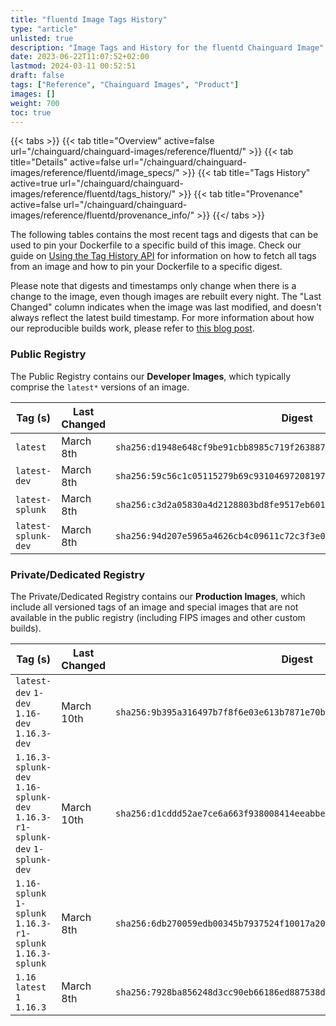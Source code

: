```yaml
---
title: "fluentd Image Tags History"
type: "article"
unlisted: true
description: "Image Tags and History for the fluentd Chainguard Image"
date: 2023-06-22T11:07:52+02:00
lastmod: 2024-03-11 00:52:51
draft: false
tags: ["Reference", "Chainguard Images", "Product"]
images: []
weight: 700
toc: true
---
```


{{< tabs >}}
{{< tab title="Overview" active=false url="/chainguard/chainguard-images/reference/fluentd/" >}}
{{< tab title="Details" active=false url="/chainguard/chainguard-images/reference/fluentd/image_specs/" >}}
{{< tab title="Tags History" active=true url="/chainguard/chainguard-images/reference/fluentd/tags_history/" >}}
{{< tab title="Provenance" active=false url="/chainguard/chainguard-images/reference/fluentd/provenance_info/" >}}
{{</ tabs >}}

The following tables contains the most recent tags and digests that can be used to pin your Dockerfile to a specific build of this image. Check our guide on [Using the Tag History API](/chainguard/chainguard-images/using-the-tag-history-api/) for information on how to fetch all tags from an image and how to pin your Dockerfile to a specific digest.

Please note that digests and timestamps only change when there is a change to the image, even though images are rebuilt every night. The "Last Changed" column indicates when the image was last modified, and doesn't always reflect the latest build timestamp. For more information about how our reproducible builds work, please refer to [this blog post](https://www.chainguard.dev/unchained/reproducing-chainguards-reproducible-image-builds).

### Public Registry
The Public Registry contains our **Developer Images**, which typically comprise the `latest*` versions of an image.

| Tag (s)              | Last Changed | Digest                                                                    |
|----------------------|--------------|---------------------------------------------------------------------------|
|  `latest`            | March 8th    | `sha256:d1948e648cf9be91cbb8985c719f263887dcbc64f3fea09ad918dc00212bc8b0` |
|  `latest-dev`        | March 8th    | `sha256:59c56c1c05115279b69c93104697208197a1bae776861d891a8dd411c25faa39` |
|  `latest-splunk`     | March 8th    | `sha256:c3d2a05830a4d2128803bd8fe9517eb601cbe8e8a93f54362567a4fea4d5bcc6` |
|  `latest-splunk-dev` | March 8th    | `sha256:94d207e5965a4626cb4c09611c72c3f3e0b8882dad3392fe6577decc2194c3df` |


### Private/Dedicated Registry
The Private/Dedicated Registry contains our **Production Images**, which include all versioned tags of an image and special images that are not available in the public registry (including FIPS images and other custom builds).

| Tag (s)                                                                      | Last Changed | Digest                                                                    |
|------------------------------------------------------------------------------|--------------|---------------------------------------------------------------------------|
|  `latest-dev` `1-dev` `1.16-dev` `1.16.3-dev`                                | March 10th   | `sha256:9b395a316497b7f8f6e03e613b7871e70b1541968d64d24283237e70445b8e28` |
|  `1.16.3-splunk-dev` `1.16-splunk-dev` `1.16.3-r1-splunk-dev` `1-splunk-dev` | March 10th   | `sha256:d1cddd52ae7ce6a663f938008414eeabbecc124924ba28d1c623905f66a57110` |
|  `1.16-splunk` `1-splunk` `1.16.3-r1-splunk` `1.16.3-splunk`                 | March 8th    | `sha256:6db270059edb00345b7937524f10017a20a5a10514ed42e047addf77046d2539` |
|  `1.16` `latest` `1` `1.16.3`                                                | March 8th    | `sha256:7928ba856248d3cc90eb66186ed887538d9bdbbc48c554b2ef819341a36dcce5` |


